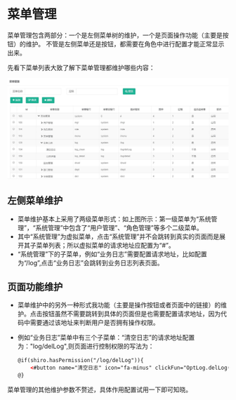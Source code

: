 # 菜单管理

菜单管理包含两部分：一个是左侧菜单树的维护，一个是页面操作功能（主要是按钮）的维护。
不管是左侧菜单还是按钮，都需要在角色中进行配置才能正常显示出来。

先看下菜单列表大致了解下菜单管理都维护哪些内容：

![menu](./img/menu.jpg)

## 左侧菜单维护
- 菜单维护基本上采用了两级菜单形式：如上图所示：第一级菜单为“系统管理”，“系统管理”中包含了“用户管理”、“角色管理”等多个二级菜单。
- 其中“系统管理”为虚拟菜单，点击“系统管理”并不会跳转到真实的页面而是展开其子菜单列表；所以虚拟菜单的请求地址应配置为“#”。
- “系统管理”下的子菜单，例如“业务日志”需要配置请求地址，比如配置为“/log”,点击“业务日志”会跳转到业务日志列表页面。
## 页面功能维护
- 菜单维护中的另外一种形式我功能（主要是操作按钮或者页面中的链接）的维护。点击按钮虽然不需要跳转到具体的页面但是也需要配置请求地址，因为代码中需要通过该地址来判断用户是否拥有操作权限。
- 例如“业务日志”菜单中有三个子菜单：“清空日志”的请求地址配置为："log/delLog",则页面进行控制权限的写法为：

    ```html
    @if(shiro.hasPermission("/log/delLog")){
        <#button name="清空日志" icon="fa-minus" clickFun="OptLog.delLog()" space="true"/>
    @}
    ```
    
    
菜单管理的其他维护参数不赘述，具体作用配置试用一下即可知晓。    